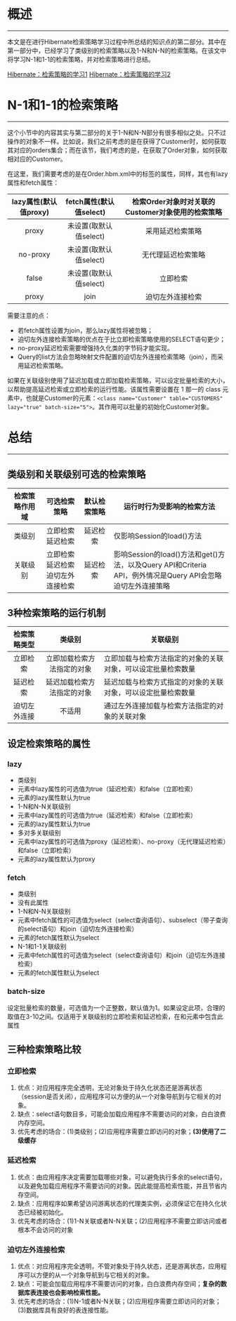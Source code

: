 # 概述
---
本文是在进行Hibernate检索策略学习过程中所总结的知识点的第二部分。其中在第一部分中，已经学习了类级别的检索策略以及1-N和N-N的检索策略。在该文中将学习N-1和1-1的检索策略，并对检索策略进行总结。

[Hibernate：检索策略的学习1](http://tracylihui.github.io/2015/07/10/Hibernate%EF%BC%9A%E6%A3%80%E7%B4%A2%E7%AD%96%E7%95%A5%E7%9A%84%E5%AD%A6%E4%B9%A01)
[Hibernate：检索策略的学习2](http://tracylihui.github.io/2015/07/10/Hibernate%EF%BC%9A%E6%A3%80%E7%B4%A2%E7%AD%96%E7%95%A5%E7%9A%84%E5%AD%A6%E4%B9%A02/)
<!--more-->


# N-1和1-1的检索策略
---

这个小节中的内容其实与第二部分的关于1-N和N-N部分有很多相似之处。只不过操作的对象不一样。比如说，我们之前考虑的是在获得了Customer时，如何获取其对应的orders集合；而在该节，我们考虑的是，在获取了Order对象，如何获取相对应的Customer。

在这里，我们需要考虑的是在Order.hbm.xml中的<many-to-one>标签的属性，同样，其也有lazy属性和fetch属性：

|lazy属性(默认值proxy)|fetch属性(默认值select)|检索Order对象时对关联的Customer对象使用的检索策略|
|:-------------:|:-------------:|:-----:|
|proxy |未设置(取默认值select)| 采用延迟检索策略|
|no-proxy |未设置(取默认值select)| 无代理延迟检索策略|
|false |未设置(取默认值select)|立即检索|
|proxy |join| 迫切左外连接检索|

需要注意的点：
- 若fetch属性设置为join，那么lazy属性将被忽略；
- 迫切左外连接检索策略的优点在于比立即检索策略使用的SELECT语句更少；
- no-proxy延迟检索需要增强持久化类的字节码才能实现。
- Query的list方法会忽略映射文件配置的迫切左外连接检索策略（join），而采用延迟检索策略。

如果在关联级别使用了延迟加载或立即加载检索策略，可以设定批量检索的大小，以帮助提高延迟检索或立即检索的运行性能。该属性需要设置在 1 那一的 class 元素中，也就是Customer的<class>元素：`<class name="Customer" table="CUSTOMERS" lazy="true" batch-size="5">`。其作用可以批量的初始化Customer对象。

# 总结
---
## 类级别和关联级别可选的检索策略

|检索策略作用域|可选检索策略|默认检索策略|运行时行为受影响的检索方法|
|:-------------:|:-------------:|:-----:|----- |
|类级别|立即检索<br>延迟检索|延迟检索|仅影响Session的load()方法|
|关联级别|立即检索<br>延迟检索<br>迫切左外连接检索|延迟检索|影响Session的load()方法和get()方法，以及Query API和Criteria<br> API，例外情况是Query API会忽略迫切左外连接策略|

## 3种检索策略的运行机制

|检索策略类型|类级别|关联级别|
|:-------------:|:-------------:|-----|
|立即检索|立即加载检索方法指定的对象|立即加载与检索方法指定的对象的关联对象，可以设定批量检索数量|
|延迟检索|延迟加载检索方法指定的对象|延迟加载与检索方式指定的对象的关联对象，可以设定批量检索数量|
|迫切左外连接|不适用|通过左外连接加载与检索方法指定的对象的关联对象|

## 设定检索策略的属性

### lazy

- 类级别
 - <class>元素中lazy属性的可选值为true（延迟检索）和false（立即检索）
 - <class>元素的lazy属性默认为true
- 1-N和N-N关联级别
 - <set>元素中lazy属性的可选值为true（延迟检索）和false（立即检索）
 - <set>元素的lazy属性默认为true
- 多对多关联级别
 - <many-to-one>元素中lazy属性的可选值为proxy（延迟检索）、no-proxy（无代理延迟检索）和false（立即检索）
 - <many-to-one>元素的lazy属性默认为proxy

### fetch

- 类级别
 - 没有此属性
- 1-N和N-N关联级别
 - <set>元素中fetch属性的可选值为select（select查询语句）、subselect（带子查询的select语句）和join（迫切左外连接检索）
 - <set>元素的fetch属性默认为select
- N-1和1-1关联级别
 - <many-to-one>元素中fetch属性的可选值为select（select查询语句）和join（迫切左外连接检索）
 - <many-to-one>元素的fetch属性默认为select

### batch-size

设定批量检索的数量，可选值为一个正整数，默认值为1。如果设定此项，合理的取值在3-10之间。仅适用于关联级别的立即检索和延迟检索，在<class>和<set>元素中包含此属性

## 三种检索策略比较

### 立即检索

1. 优点：对应用程序完全透明，无论对象处于持久化状态还是游离状态（session是否关闭），应用程序可以方便的从一个对象导航到与它相关的对象。
2. 缺点：select语句数目多，可能会加载应用程序不需要访问的对象，白白浪费内存空间。
3. 优先考虑的场合：(1)类级别；(2)应用程序需要立即访问的对象；**(3)使用了二级缓存**

### 延迟检索

1. 优点：由应用程序决定需要加载哪些对象，可以避免执行多余的select语句，以及避免加载应用程序不需要访问的对象。因此能提高检索性能，并且节省内存空间。
2. 缺点：应用程序如果希望访问游离状态的代理类实例，必须保证它在持久化状态已经被初始化。
3. 优先考虑的场合：(1)1-N关联或者N-N关联；(2)应用程序不需要立即访问或者根本不会访问的对象

### 迫切左外连接检索

1. 优点：对应用程序完全透明，不管对象处于持久状态，还是游离状态，应用程序可以方便的从一个对象导航到与它相关的对象。
2. 缺点：可能会加载应用程序不需要访问的对象，白白浪费内存空间；**复杂的数据库表连接也会影响检索性能。**
3. 优先考虑的场合：(1)N-1或者N-N关联；(2)应用程序需要立即访问的对象；(3)数据库具有良好的表连接性能。
